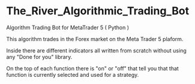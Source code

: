 # The_River_Algorithmic_Trading_Bot
Algorithm Trading Bot for MetaTrader 5 ( Python )

This algorithm trades in the Forex market on the Meta Trader 5 plaform.

Inside there are different indicators all written from scratch without using any
"Done for you" library.

On the top of each function there is "on" or "off" that tell you that
that function is currently selected and used for a strategy.

